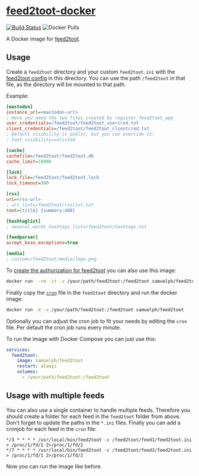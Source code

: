 # [feed2toot-docker](https://git.sp-codes.de/samuel-p/feed2toot-docker)

[![Build Status](https://ci.sp-codes.de/api/badges/samuel-p/feed2toot-docker/status.svg)](https://ci.sp-codes.de/samuel-p/feed2toot-docker) ![Docker Pulls](https://img.shields.io/docker/pulls/samuelph/feed2toot)

A Docker image for [feed2toot](https://gitlab.com/chaica/feed2toot).

## Usage

Create a `feed2toot` directory and your custom `feed2toot.ini` with the [feed2toot config](https://gitlab.com/chaica/feed2toot#use-feed2toot) in this directory. You can use the path `/feed2toot` in that file, as the directory will be mounted to that path.

Example:

```ini
[mastodon]
instance_url=<mastodon-url>
; Here you need the two files created by register_feed2toot_app
user_credentials=/feed2toot/feed2toot_usercred.txt
client_credentials=/feed2toot/feed2toot_clientcred.txt
; Default visibility is public, but you can override it:
; toot_visibility=unlisted

[cache]
cachefile=/feed2toot/feed2toot.db
cache_limit=10000

[lock]
lock_file=/feed2toot/feed2toot.lock
lock_timeout=300

[rss]
uri=<rss-url>
; uri_list=/feed2toot/rsslist.txt
toot={title} {summary:400}

[hashtaglist]
; several_words_hashtags_list=/feed2toot/hashtags.txt

[feedparser]
accept_bozo_exceptions=true

[media]
; custom=/feed2toot/media/logo.png
```

To [create the authorization for feed2toot](https://gitlab.com/chaica/feed2toot#create-the-authorization-for-the-feed2toot-app) you can also use this image:

```bash
docker run --rm -it -v /your/path/feed2toot:/feed2toot samuelph/feed2toot register_feed2toot_app
```

Finally copy the [`cron`](cron) file in the `feed2toot` directory and run the docker image:

```bash
docker run -d -v /your/path/feed2toot:/feed2toot samuelph/feed2toot
```

Optionally you can adjust the cron job to fit your needs by editing the `cron` file. Per default the cron job runs every minute.

To run the image with Docker Compose you can just use this:

```yaml
services:
  feed2toot:
    image: samuelph/feed2toot
    restart: always
    volumes:
      - /your/path/feed2toot:/feed2toot
```

## Usage with multiple feeds

You can also use a single container to handle multiple feeds. Therefore you should create a folder for each feed in the `feed2toot` folder from above. Don't forget to update the paths in the `*.ini` files. Finally you can add a cronjob for each feed in the `cron` file:

```
*/3 * * * * /usr/local/bin/feed2toot -c /feed2toot/feed1/feed2toot.ini > /proc/1/fd/1 2>/proc/1/fd/2
*/7 * * * * /usr/local/bin/feed2toot -c /feed2toot/feed2/feed2toot.ini > /proc/1/fd/1 2>/proc/1/fd/2
```

Now you can run the image like before.